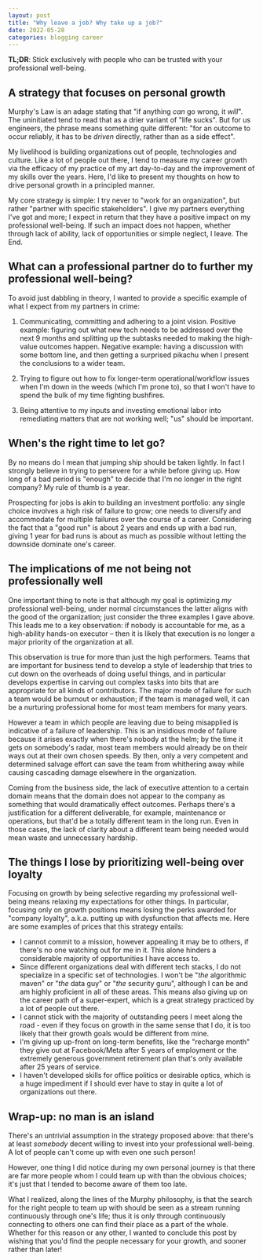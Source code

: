 ```yaml
---
layout: post
title: "Why leave a job? Why take up a job?"
date: 2022-05-28
categories: blogging career
---
```

**TL;DR**: Stick exclusively with people who can be trusted with your professional well-being.

## A strategy that focuses on personal growth
Murphy's Law is an adage stating that "if anything *can* go wrong, it *will*". The uninitiated tend to read that as a drier variant of "life sucks". But for us engineers, the phrase means something quite different: "for an outcome to occur reliably, it has to be *driven* directly, rather than as a side effect".

My livelihood is building organizations out of people, technologies and culture. Like a lot of people out there, I tend to measure my career growth via the efficacy of my practice of my art day-to-day and the improvement of my skills over the years. Here, I'd like to present my thoughts on how to drive personal growth in a principled manner.

My core strategy is simple: I try never to "work for an organization", but rather "partner with specific stakeholders". I give my partners everything I've got and more; I expect in return that they have a positive impact on my professional well-being. If such an impact does not happen, whether through lack of ability, lack of opportunities or simple neglect, I leave. The End.

## What can a professional partner do to further my professional well-being?
To avoid just dabbling in theory, I wanted to provide a specific example of what I expect from my partners in crime:

1. Communicating, committing and adhering to a joint vision. Positive example: figuring out what new tech needs to be addressed over the next 9 months and splitting up the subtasks needed to making the high-value outcomes happen. Negative example: having a discussion with some bottom line, and then getting a surprised pikachu when I present the conclusions to a wider team.

2. Trying to figure out how to fix longer-term operational/workflow issues when I'm down in the weeds (which I'm prone to), so that I won't have to spend the bulk of my time fighting bushfires.

3. Being attentive to my inputs and investing emotional labor into remediating matters that are not working well; "us" should be important.

## When's the right time to let go?
By no means do I mean that jumping ship should be taken lightly. In fact I strongly believe in trying to persevere for a while before giving up. How long of a bad period is "enough" to decide that I'm no longer in the right company? My rule of thumb is a year. 

Prospecting for jobs is akin to building an investment portfolio: any single choice involves a high risk of failure to grow; one needs to diversify and accommodate for multiple failures over the course of a career. Considering the fact that a "good run" is about 2 years and ends up with a bad run, giving 1 year for bad runs is about as much as possible without letting the downside dominate one's career.

## The implications of me not being not professionally well
One important thing to note is that although my goal is optimizing *my* professional well-being, under normal circumstances the latter aligns with the good of the organization; just consider the three examples I gave above. This leads me to a key observation: if nobody is accountable for me, as a high-ability hands-on executor – then it is likely that execution is no longer a major priority of the organization at all.

This observation is true for more than just the high performers. Teams that are important for business tend to develop a style of leadership that tries to cut down on the overheads of doing useful things, and in particular develops expertise in carving out complex tasks into bits that are appropriate for all kinds of contributors. The major mode of failure for such a team would be burnout or exhaustion; if the team is managed well, it can be a nurturing professional home for most team members for many years.

However a team in which people are leaving due to being misapplied is indicative of a failure of leadership. This is an insidious mode of failure because it arises exactly when there's nobody at the helm; by the time it gets on somebody's radar, most team members would already be on their ways out at their own chosen speeds. By then, only a very competent and determined salvage effort can save the team from whithering away while causing cascading damage elsewhere in the organization. 

Coming from the business side, the lack of executive attention to a certain domain means that the domain does not appear to the company as something that would dramatically effect outcomes. Perhaps there's a justification for a different deliverable, for example, maintenance or operations, but that'd be a totally different team in the long run. Even in those cases, the lack of clarity about a different team being needed would mean waste and unnecessary hardship.

## The things I lose by prioritizing well-being over loyalty
Focusing on growth by being selective regarding my professional well-being means relaxing my expectations for other things. In particular, focusing only on growth positions means losing the perks awarded for "company loyalty", a.k.a. putting up with dysfunction that affects me. Here are some examples of prices that this strategy entails:

- I cannot commit to a mission, however appealing it may be to others, if there's no one watching out for me in it. This alone hinders a considerable majority of opportunities I have access to.
- Since different organizations deal with different tech stacks, I do not specialize in a specific set of technologies. I won't be "*the* algorithmic maven" or "*the* data guy" or "*the* security guru", although I can be and am highly proficient in all of these areas. This means also giving up on the career path of a super-expert, which is a great strategy practiced by a lot of people out there.
- I cannot stick with the majority of outstanding peers I meet along the road - even if they focus on growth in the same sense that I do,  it is too likely that their growth goals would be different from mine.
- I'm giving up up-front on long-term benefits, like the "recharge month" they give out at Facebook/Meta after 5 years of employment or the extremely generous government retirement plan that's only available after 25 years of service.
- I haven't developed skills for office politics or desirable optics, which is a huge impediment if I should ever have to stay in quite a lot of organizations out there.

## Wrap-up: no man is an island
There's an untrivial assumption in the strategy proposed above: that there's at least *somebody* decent willing to invest into your professional well-being. A lot of people can't come up with even one such person!

However, one thing I did notice during my own personal journey is that there are far more people whom I could team up with than the obvious choices; it's just that I tended to become aware of them too late.

What I realized, along the lines of the Murphy philosophy, is that the search for the right people to team up with should be seen as a stream running continuously through one's life; thus it is only through continuously connecting to others one can find their place as a part of the whole. Whether for this reason or any other, I wanted to conclude this post by wishing that you'd find the people necessary for your growth, and sooner rather than later!
